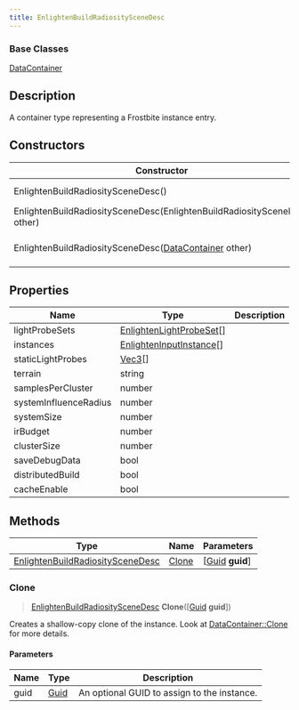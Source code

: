 ```yaml
---
title: EnlightenBuildRadiositySceneDesc
---
```

### Base Classes

[DataContainer](/vext/ref/shared/class/datacontainer)

## Description

A container type representing a Frostbite instance entry.

## Constructors

| Constructor                                                                                 | Description                                                                                                                                             |
| ------------------------------------------------------------------------------------------- | ------------------------------------------------------------------------------------------------------------------------------------------------------- |
| EnlightenBuildRadiositySceneDesc()                                                          | Create a new instance of this container type.                                                                                                           |
| EnlightenBuildRadiositySceneDesc(EnlightenBuildRadiositySceneDesc other)                    | Create a reference copy of an instance of the same type.                                                                                                |
| EnlightenBuildRadiositySceneDesc([DataContainer](/vext/ref/shared/class/datacontainer) other) | Upcast an instance of type [DataContainer](/vext/ref/shared/class/datacontainer) to [EnlightenBuildRadiositySceneDesc](EnlightenBuildRadiositySceneDesc). |

## Properties

| Name                  | Type                                                 | Description |
| --------------------- | ---------------------------------------------------- | ----------- |
| lightProbeSets        | [EnlightenLightProbeSet](EnlightenLightProbeSet)\[\] |             |
| instances             | [EnlightenInputInstance](EnlightenInputInstance)\[\] |             |
| staticLightProbes     | [Vec3](/vext/ref/shared/class/vec3)\[\]                |             |
| terrain               | string                                               |             |
| samplesPerCluster     | number                                               |             |
| systemInfluenceRadius | number                                               |             |
| systemSize            | number                                               |             |
| irBudget              | number                                               |             |
| clusterSize           | number                                               |             |
| saveDebugData         | bool                                                 |             |
| distributedBuild      | bool                                                 |             |
| cacheEnable           | bool                                                 |             |

## Methods

| Type                                                                 | Name            | Parameters                                     |
| -------------------------------------------------------------------- | --------------- | ---------------------------------------------- |
| [EnlightenBuildRadiositySceneDesc](EnlightenBuildRadiositySceneDesc) | [Clone](#clone) | \[[Guid](/vext/ref/shared/class/guid) **guid**\] |

### Clone

> [EnlightenBuildRadiositySceneDesc](EnlightenBuildRadiositySceneDesc) **Clone**(\[[Guid](/vext/ref/shared/class/guid) **guid**\])

Creates a shallow-copy clone of the instance. Look at [DataContainer::Clone](/vext/ref/shared/class/datacontainer#clone) for more details.

#### Parameters

| Name | Type         | Description                                 |
| ---- | ------------ | ------------------------------------------- |
| guid | [Guid](Guid) | An optional GUID to assign to the instance. |
